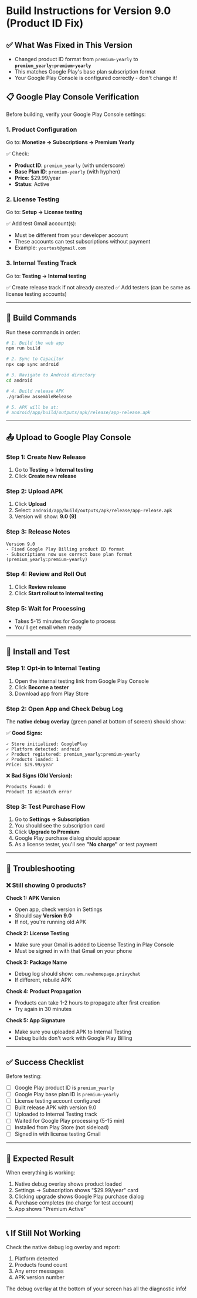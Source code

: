 # Build Instructions for Version 9.0 (Product ID Fix)

## ✅ What Was Fixed in This Version
- Changed product ID format from `premium-yearly` to **`premium_yearly:premium-yearly`**
- This matches Google Play's base plan subscription format
- Your Google Play Console is configured correctly - don't change it!

## 📋 Google Play Console Verification

Before building, verify your Google Play Console settings:

### 1. Product Configuration
Go to: **Monetize → Subscriptions → Premium Yearly**

✅ Check:
- **Product ID**: `premium_yearly` (with underscore)
- **Base Plan ID**: `premium-yearly` (with hyphen)
- **Price**: $29.99/year
- **Status**: Active

### 2. License Testing
Go to: **Setup → License testing**

✅ Add test Gmail account(s):
- Must be different from your developer account
- These accounts can test subscriptions without payment
- Example: `yourtest@gmail.com`

### 3. Internal Testing Track
Go to: **Testing → Internal testing**

✅ Create release track if not already created
✅ Add testers (can be same as license testing accounts)

---

## 🔨 Build Commands

Run these commands in order:

```bash
# 1. Build the web app
npm run build

# 2. Sync to Capacitor
npx cap sync android

# 3. Navigate to Android directory
cd android

# 4. Build release APK
./gradlew assembleRelease

# 5. APK will be at:
# android/app/build/outputs/apk/release/app-release.apk
```

---

## 📤 Upload to Google Play Console

### Step 1: Create New Release
1. Go to **Testing → Internal testing**
2. Click **Create new release**

### Step 2: Upload APK
1. Click **Upload** 
2. Select: `android/app/build/outputs/apk/release/app-release.apk`
3. Version will show: **9.0 (9)**

### Step 3: Release Notes
```
Version 9.0
- Fixed Google Play Billing product ID format
- Subscriptions now use correct base plan format (premium_yearly:premium-yearly)
```

### Step 4: Review and Roll Out
1. Click **Review release**
2. Click **Start rollout to Internal testing**

### Step 5: Wait for Processing
- Takes 5-15 minutes for Google to process
- You'll get email when ready

---

## 📱 Install and Test

### Step 1: Opt-in to Internal Testing
1. Open the internal testing link from Google Play Console
2. Click **Become a tester**
3. Download app from Play Store

### Step 2: Open App and Check Debug Log
The **native debug overlay** (green panel at bottom of screen) should show:

✅ **Good Signs:**
```
✓ Store initialized: GooglePlay
✓ Platform detected: android
✓ Product registered: premium_yearly:premium-yearly
✓ Products loaded: 1
Price: $29.99/year
```

❌ **Bad Signs (Old Version):**
```
Products Found: 0
Product ID mismatch error
```

### Step 3: Test Purchase Flow
1. Go to **Settings → Subscription**
2. You should see the subscription card
3. Click **Upgrade to Premium**
4. Google Play purchase dialog should appear
5. As a license tester, you'll see **"No charge"** or test payment

---

## 🐛 Troubleshooting

### ❌ Still showing 0 products?

**Check 1: APK Version**
- Open app, check version in Settings
- Should say **Version 9.0**
- If not, you're running old APK

**Check 2: License Testing**
- Make sure your Gmail is added to License Testing in Play Console
- Must be signed in with that Gmail on your phone

**Check 3: Package Name**
- Debug log should show: `com.newhomepage.privychat`
- If different, rebuild APK

**Check 4: Product Propagation**
- Products can take 1-2 hours to propagate after first creation
- Try again in 30 minutes

**Check 5: App Signature**
- Make sure you uploaded APK to Internal Testing
- Debug builds don't work with Google Play Billing

---

## ✅ Success Checklist

Before testing:
- [ ] Google Play product ID is `premium_yearly`
- [ ] Google Play base plan ID is `premium-yearly`
- [ ] License testing account configured
- [ ] Built release APK with version 9.0
- [ ] Uploaded to Internal Testing track
- [ ] Waited for Google Play processing (5-15 min)
- [ ] Installed from Play Store (not sideload)
- [ ] Signed in with license testing Gmail

---

## 🎯 Expected Result

When everything is working:
1. Native debug overlay shows product loaded
2. Settings → Subscription shows "$29.99/year" card
3. Clicking upgrade shows Google Play purchase dialog
4. Purchase completes (no charge for test account)
5. App shows "Premium Active"

---

## 📞 If Still Not Working

Check the native debug log overlay and report:
1. Platform detected
2. Products found count
3. Any error messages
4. APK version number

The debug overlay at the bottom of your screen has all the diagnostic info!
